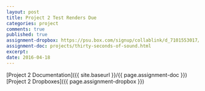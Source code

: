 ```yaml
---
layout: post
title: Project 2 Test Renders Due
categories: project
comments: true
published: true
assignment-dropbox: https://psu.box.com/signup/collablink/d_7101553017/386ea38d09c2b
assignment-doc: projects/thirty-seconds-of-sound.html
excerpt: 
date: 2016-04-18
---
```


[Project 2 Documentation]({{ site.baseurl }}/{{ page.assignment-doc }})  
[Project 2 Dropboxes]({{ page.assignment-dropbox }})
